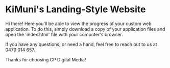 # KiMuni's Landing-Style Website

Hi there! Here you'll be able to view the progress of your custom web application. To do this, simply download a copy of your application files and open the 'index.html' file with your computer's browser.

If you have any questions, or need a hand, feel free to reach out to us at 0479 014 657.

Thanks for choosing CP Digital Media!
